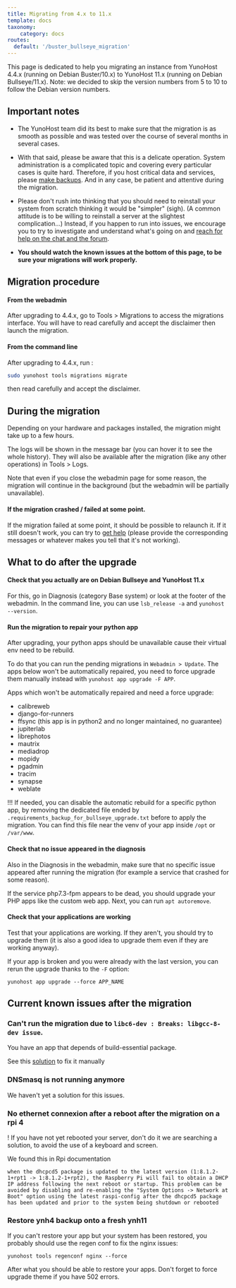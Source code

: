 ```yaml
---
title: Migrating from 4.x to 11.x
template: docs
taxonomy:
    category: docs
routes:
  default: '/buster_bullseye_migration'
---
```


This page is dedicated to help you migrating an instance from YunoHost 4.4.x (running on Debian Buster/10.x) to YunoHost 11.x (running on Debian Bullseye/11.x). Note: we decided to skip the version numbers from 5 to 10 to follow the Debian version numbers.

## Important notes

- The YunoHost team did its best to make sure that the migration is as smooth as possible and was tested over the course of several months in several cases.

- With that said, please be aware that this is a delicate operation. System administration is a complicated topic and covering every particular cases is quite hard. Therefore, if you host critical data and services, please [make backups](/backup). And in any case, be patient and attentive during the migration.

- Please don't rush into thinking that you should need to reinstall your system from scratch thinking it would be "simpler" (sigh). (A common attitude is to be willing to reinstall a server at the slightest complication...) Instead, if you happen to run into issues, we encourage you to try to investigate and understand what's going on and [reach for help on the chat and the forum](/help).

- **You should watch the known issues at the bottom of this page, to be sure your migrations will work properly.**

## Migration procedure

#### From the webadmin

After upgrading to 4.4.x, go to Tools > Migrations to access the migrations interface. You will have to read carefully and accept the disclaimer then launch the migration. 

#### From the command line

After upgrading to 4.4.x, run : 

```bash
sudo yunohost tools migrations migrate
```

then read carefully and accept the disclaimer.

## During the migration

Depending on your hardware and packages installed, the migration might take up to a few hours. 

The logs will be shown in the message bar (you can hover it to see the whole history). They will also be available after the migration (like any other operations) in Tools > Logs.

Note that even if you close the webadmin page for some reason, the migration will continue in the background (but the webadmin will be partially unavailable).

#### If the migration crashed / failed at some point.

If the migration failed at some point, it should be possible to relaunch it. If it still doesn't work, you can try to [get help](/help) (please provide the corresponding messages or whatever makes you tell that it's not working).

## What to do after the upgrade

#### Check that you actually are on Debian Bullseye and YunoHost 11.x

For this, go in Diagnosis (category Base system) or look at the footer of the webadmin. In the command line, you can use `lsb_release -a` and `yunohost --version`.

#### Run the migration to repair your python app
After upgrading, your python apps should be unavailable cause their virtual env need to be rebuild.

To do that you can run the pending migrations in `Webadmin > Update`. The apps below won't be automatically repaired, you need to force upgrade them manually instead with `yunohost app upgrade -F APP`.

Apps which won't be automatically repaired and need a force upgrade:
 * calibreweb
 * django-for-runners
 * ffsync (this app is in python2 and no longer maintained, no guarantee)
 * jupiterlab
 * librephotos
 * mautrix
 * mediadrop
 * mopidy
 * pgadmin
 * tracim
 * synapse
 * weblate


!!! If needed, you can disable the automatic rebuild for a specific python app, by removing the dedicated file ended by `.requirements_backup_for_bullseye_upgrade.txt` before to apply the migration. You can find this file near the venv of your app inside `/opt` or `/var/www`.

#### Check that no issue appeared in the diagnosis

Also in the Diagnosis in the webadmin, make sure that no specific issue appeared after running the migration (for example a service that crashed for some reason).

If the service php7.3-fpm appears to be dead, you should upgrade your PHP apps like the custom web app. Next, you can run `apt autoremove`.

#### Check that your applications are working

Test that your applications are working. If they aren't, you should try to upgrade them (it is also a good idea to upgrade them even if they are working anyway).

If your app is broken and you were already with the last version, you can rerun the upgrade thanks to the `-F` option:
```
yunohost app upgrade --force APP_NAME
```

## Current known issues after the migration

### Can't run the migration due to `libc6-dev : Breaks: libgcc-8-dev issue`.

You have an app that depends of build-essential package.

See this [solution](https://forum.yunohost.org/t/migration-to-11-wont-start-libc6-dev-breaks-libgcc-8-dev/20617/42) to fix it manually

### DNSmasq is not running anymore

We haven't yet a solution for this issues.

### No ethernet connexion after a reboot after the migration on a rpi 4

! If you have not yet rebooted your server, don't do it we are searching a solution, to avoid the use of a keyboard and screen.

We found this in Rpi documentation
```
when the dhcpcd5 package is updated to the latest version (1:8.1.2-1+rpt1 -> 1:8.1.2-1+rpt2), the Raspberry Pi will fail to obtain a DHCP IP address following the next reboot or startup. This problem can be avoided by disabling and re-enabling the "System Options -> Network at Boot" option using the latest raspi-config after the dhcpcd5 package has been updated and prior to the system being shutdown or rebooted
```

### Restore ynh4 backup onto a fresh ynh11

If you can't restore your app but your system has been restored, you probably should use the regen conf to fix the nginx issues:
```
yunohost tools regenconf nginx --force
```

After what you should be able to restore your apps. Don't forget to force upgrade theme if you have 502 errors.

